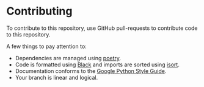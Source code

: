 # Contributing
To contribute to this repository, use GitHub pull-requests to contribute code
to this repository.

A few things to pay attention to:

- Dependencies are managed using [poetry](https://python-poetry.org/).
- Code is formatted using [Black](https://github.com/psf/black) and imports are
  sorted using [isort](https://pycqa.github.io/isort/).
- Documentation conforms to the
  [Google Python Style Guide](https://google.github.io/styleguide/pyguide.html#doc-function-args).
- Your branch is linear and logical.
